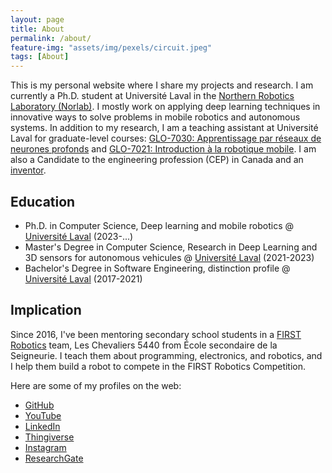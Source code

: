 ```yaml
---
layout: page
title: About
permalink: /about/
feature-img: "assets/img/pexels/circuit.jpeg"
tags: [About]
---
```


This is my personal website where I share my projects and research.
I am currently a Ph.D. student at Université Laval in the [Northern Robotics Laboratory (Norlab)](https://norlab.ulaval.ca/people/w_guimont-martin/).
I mostly work on applying deep learning techniques in innovative ways to solve problems in mobile robotics and autonomous systems.
In addition to my research, I am a teaching assistant at Université Laval for graduate-level courses: [GLO-7030: Apprentissage par réseaux de neurones profonds](https://www.ulaval.ca/etudes/cours/glo-7030-apprentissage-par-reseaux-de-neurones-profonds) and [GLO-7021: Introduction à la robotique mobile](https://www.ulaval.ca/etudes/cours/glo-7021-introduction-a-la-robotique-mobile).
I am also a Candidate to the engineering profession (CEP) in Canada and an [inventor](https://scholar.google.com/citations?view_op=view_citation&hl=en&user=sZIyj3IAAAAJ&citation_for_view=sZIyj3IAAAAJ:qjMakFHDy7sC).

## Education
- Ph.D. in Computer Science, Deep learning and mobile robotics @ [Université Laval](https://www.ulaval.ca/) (2023-...) 
- Master's Degree in Computer Science, Research in Deep Learning and 3D sensors for autonomous vehicules @ [Université Laval](https://www.ulaval.ca/) (2021-2023) 
- Bachelor's Degree in Software Engineering, distinction profile @ [Université Laval](https://www.ulaval.ca/) (2017-2021)

## Implication

Since 2016, I've been mentoring secondary school students in a [FIRST Robotics](https://www.firstinspires.org/robotics/frc) team, Les Chevaliers 5440 from École secondaire de la Seigneurie.
I teach them about programming, electronics, and robotics, and I help them build a robot to compete in the FIRST Robotics Competition.

Here are some of my profiles on the web:

- [GitHub](https://github.com/willGuimont)
- [YouTube](https://www.youtube.com/@willGuimont)
- [LinkedIn](https://www.linkedin.com/in/william-guimont-martin/)
- [Thingiverse](https://www.thingiverse.com/wigum/designs)
- [Instagram](https://www.instagram.com/wilguimont/)
- [ResearchGate](https://www.researchgate.net/profile/William-Guimont-Martin)

[will]: https://github.com/willGuimont
